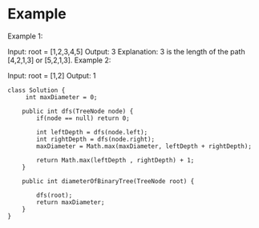 # Example
Example 1:


Input: root = [1,2,3,4,5]
Output: 3
Explanation: 3 is the length of the path [4,2,1,3] or [5,2,1,3].
Example 2:

Input: root = [1,2]
Output: 1

```
class Solution {
     int maxDiameter = 0;

    public int dfs(TreeNode node) {
        if(node == null) return 0;

        int leftDepth = dfs(node.left);
        int rightDepth = dfs(node.right);
        maxDiameter = Math.max(maxDiameter, leftDepth + rightDepth);

        return Math.max(leftDepth , rightDepth) + 1;
    }

    public int diameterOfBinaryTree(TreeNode root) {
        
        dfs(root);
        return maxDiameter;
    }
}
```